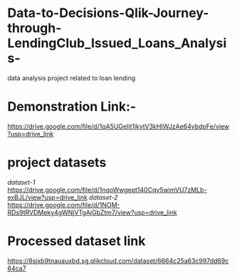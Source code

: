 # Data-to-Decisions-Qlik-Journey-through-LendingClub_Issued_Loans_Analysis-
data analysis project related to loan lending
# Demonstration Link:-
https://drive.google.com/file/d/1qA5UGeIit1jkytV3kHIWJzAe64vbdpFe/view?usp=drive_link


# project datasets
_dataset-1_ https://drive.google.com/file/d/1nqoWwgept140Cqv5wimVU7zMLb-exBJL/view?usp=drive_link
_dataset-2_ https://drive.google.com/file/d/1NOM-RDs9tRVDMeky4gWNjVTgAjGbZtm7/view?usp=drive_link

# Processed dataset link 
https://8sjxb9tnauauxbd.sg.qlikcloud.com/dataset/6664c25a63c997dd69c64ca7

